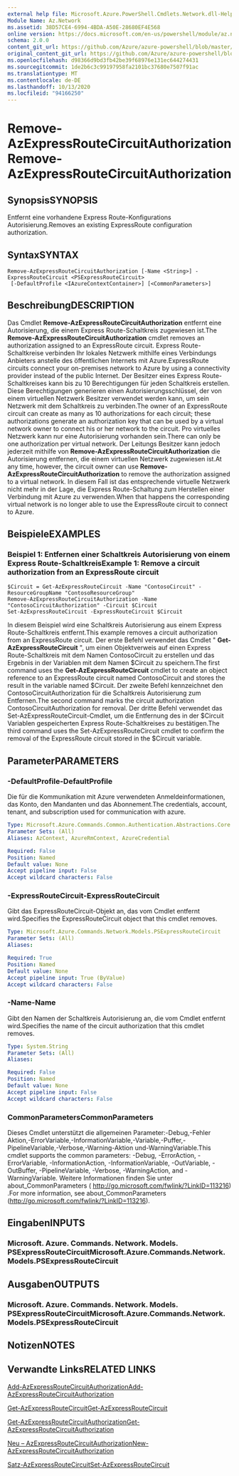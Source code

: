 ```yaml
---
external help file: Microsoft.Azure.PowerShell.Cmdlets.Network.dll-Help.xml
Module Name: Az.Network
ms.assetid: 38D57CE4-6994-4BDA-A50E-28680EF4E568
online version: https://docs.microsoft.com/en-us/powershell/module/az.network/remove-azexpressroutecircuitauthorization
schema: 2.0.0
content_git_url: https://github.com/Azure/azure-powershell/blob/master/src/Network/Network/help/Remove-AzExpressRouteCircuitAuthorization.md
original_content_git_url: https://github.com/Azure/azure-powershell/blob/master/src/Network/Network/help/Remove-AzExpressRouteCircuitAuthorization.md
ms.openlocfilehash: d98366d9bd3fb42be39f68976e131ec644274431
ms.sourcegitcommit: 1de2b6c3c99197958fa2101bc37680e7507f91ac
ms.translationtype: MT
ms.contentlocale: de-DE
ms.lasthandoff: 10/13/2020
ms.locfileid: "94166250"
---
```

# <span data-ttu-id="2d352-101">Remove-AzExpressRouteCircuitAuthorization</span><span class="sxs-lookup"><span data-stu-id="2d352-101">Remove-AzExpressRouteCircuitAuthorization</span></span>

## <span data-ttu-id="2d352-102">Synopsis</span><span class="sxs-lookup"><span data-stu-id="2d352-102">SYNOPSIS</span></span>
<span data-ttu-id="2d352-103">Entfernt eine vorhandene Express Route-Konfigurations Autorisierung.</span><span class="sxs-lookup"><span data-stu-id="2d352-103">Removes an existing ExpressRoute configuration authorization.</span></span>

## <span data-ttu-id="2d352-104">Syntax</span><span class="sxs-lookup"><span data-stu-id="2d352-104">SYNTAX</span></span>

```
Remove-AzExpressRouteCircuitAuthorization [-Name <String>] -ExpressRouteCircuit <PSExpressRouteCircuit>
 [-DefaultProfile <IAzureContextContainer>] [<CommonParameters>]
```

## <span data-ttu-id="2d352-105">Beschreibung</span><span class="sxs-lookup"><span data-stu-id="2d352-105">DESCRIPTION</span></span>
<span data-ttu-id="2d352-106">Das Cmdlet **Remove-AzExpressRouteCircuitAuthorization** entfernt eine Autorisierung, die einem Express Route-Schaltkreis zugewiesen ist.</span><span class="sxs-lookup"><span data-stu-id="2d352-106">The **Remove-AzExpressRouteCircuitAuthorization** cmdlet removes an authorization assigned to an ExpressRoute circuit.</span></span> <span data-ttu-id="2d352-107">Express Route-Schaltkreise verbinden Ihr lokales Netzwerk mithilfe eines Verbindungs Anbieters anstelle des öffentlichen Internets mit Azure.</span><span class="sxs-lookup"><span data-stu-id="2d352-107">ExpressRoute circuits connect your on-premises network to Azure by using a connectivity provider instead of the public Internet.</span></span> <span data-ttu-id="2d352-108">Der Besitzer eines Express Route-Schaltkreises kann bis zu 10 Berechtigungen für jeden Schaltkreis erstellen. Diese Berechtigungen generieren einen Autorisierungsschlüssel, der von einem virtuellen Netzwerk Besitzer verwendet werden kann, um sein Netzwerk mit dem Schaltkreis zu verbinden.</span><span class="sxs-lookup"><span data-stu-id="2d352-108">The owner of an ExpressRoute circuit can create as many as 10 authorizations for each circuit; these authorizations generate an authorization key that can be used by a virtual network owner to connect his or her network to the circuit.</span></span> <span data-ttu-id="2d352-109">Pro virtuelles Netzwerk kann nur eine Autorisierung vorhanden sein.</span><span class="sxs-lookup"><span data-stu-id="2d352-109">There can only be one authorization per virtual network.</span></span> <span data-ttu-id="2d352-110">Der Leitungs Besitzer kann jedoch jederzeit mithilfe von **Remove-AzExpressRouteCircuitAuthorization** die Autorisierung entfernen, die einem virtuellen Netzwerk zugewiesen ist.</span><span class="sxs-lookup"><span data-stu-id="2d352-110">At any time, however, the circuit owner can use **Remove-AzExpressRouteCircuitAuthorization** to remove the authorization assigned to a virtual network.</span></span> <span data-ttu-id="2d352-111">In diesem Fall ist das entsprechende virtuelle Netzwerk nicht mehr in der Lage, die Express Route-Schaltung zum Herstellen einer Verbindung mit Azure zu verwenden.</span><span class="sxs-lookup"><span data-stu-id="2d352-111">When that happens the corresponding virtual network is no longer able to use the ExpressRoute circuit to connect to Azure.</span></span>

## <span data-ttu-id="2d352-112">Beispiele</span><span class="sxs-lookup"><span data-stu-id="2d352-112">EXAMPLES</span></span>

### <span data-ttu-id="2d352-113">Beispiel 1: Entfernen einer Schaltkreis Autorisierung von einem Express Route-Schaltkreis</span><span class="sxs-lookup"><span data-stu-id="2d352-113">Example 1: Remove a circuit authorization from an ExpressRoute circuit</span></span>
```
$Circuit = Get-AzExpressRouteCircuit -Name "ContosoCircuit" -ResourceGroupName "ContosoResourceGroup"
Remove-AzExpressRouteCircuitAuthorization -Name "ContosoCircuitAuthorization" -Circuit $Circuit
Set-AzExpressRouteCircuit -ExpressRouteCircuit $Circuit
```

<span data-ttu-id="2d352-114">In diesem Beispiel wird eine Schaltkreis Autorisierung aus einem Express Route-Schaltkreis entfernt.</span><span class="sxs-lookup"><span data-stu-id="2d352-114">This example removes a circuit authorization from an ExpressRoute circuit.</span></span> <span data-ttu-id="2d352-115">Der erste Befehl verwendet das Cmdlet " **Get-AzExpressRouteCircuit** ", um einen Objektverweis auf einen Express Route-Schaltkreis mit dem Namen ContosoCircuit zu erstellen und das Ergebnis in der Variablen mit dem Namen $Circuit zu speichern.</span><span class="sxs-lookup"><span data-stu-id="2d352-115">The first command uses the **Get-AzExpressRouteCircuit** cmdlet to create an object reference to an ExpressRoute circuit named ContosoCircuit and stores the result in the variable named $Circuit.</span></span>
<span data-ttu-id="2d352-116">Der zweite Befehl kennzeichnet den ContosoCircuitAuthorization für die Schaltkreis Autorisierung zum Entfernen.</span><span class="sxs-lookup"><span data-stu-id="2d352-116">The second command marks the circuit authorization ContosoCircuitAuthorization for removal.</span></span>
<span data-ttu-id="2d352-117">Der dritte Befehl verwendet das Set-AzExpressRouteCircuit-Cmdlet, um die Entfernung des in der $Circuit Variablen gespeicherten Express Route-Schaltkreises zu bestätigen.</span><span class="sxs-lookup"><span data-stu-id="2d352-117">The third command uses the Set-AzExpressRouteCircuit cmdlet to confirm the removal of the ExpressRoute circuit stored in the $Circuit variable.</span></span>

## <span data-ttu-id="2d352-118">Parameter</span><span class="sxs-lookup"><span data-stu-id="2d352-118">PARAMETERS</span></span>

### <span data-ttu-id="2d352-119">-DefaultProfile</span><span class="sxs-lookup"><span data-stu-id="2d352-119">-DefaultProfile</span></span>
<span data-ttu-id="2d352-120">Die für die Kommunikation mit Azure verwendeten Anmeldeinformationen, das Konto, den Mandanten und das Abonnement.</span><span class="sxs-lookup"><span data-stu-id="2d352-120">The credentials, account, tenant, and subscription used for communication with azure.</span></span>

```yaml
Type: Microsoft.Azure.Commands.Common.Authentication.Abstractions.Core.IAzureContextContainer
Parameter Sets: (All)
Aliases: AzContext, AzureRmContext, AzureCredential

Required: False
Position: Named
Default value: None
Accept pipeline input: False
Accept wildcard characters: False
```

### <span data-ttu-id="2d352-121">-ExpressRouteCircuit</span><span class="sxs-lookup"><span data-stu-id="2d352-121">-ExpressRouteCircuit</span></span>
<span data-ttu-id="2d352-122">Gibt das ExpressRouteCircuit-Objekt an, das vom Cmdlet entfernt wird.</span><span class="sxs-lookup"><span data-stu-id="2d352-122">Specifies the ExpressRouteCircuit object that this cmdlet removes.</span></span>

```yaml
Type: Microsoft.Azure.Commands.Network.Models.PSExpressRouteCircuit
Parameter Sets: (All)
Aliases:

Required: True
Position: Named
Default value: None
Accept pipeline input: True (ByValue)
Accept wildcard characters: False
```

### <span data-ttu-id="2d352-123">-Name</span><span class="sxs-lookup"><span data-stu-id="2d352-123">-Name</span></span>
<span data-ttu-id="2d352-124">Gibt den Namen der Schaltkreis Autorisierung an, die vom Cmdlet entfernt wird.</span><span class="sxs-lookup"><span data-stu-id="2d352-124">Specifies the name of the circuit authorization that this cmdlet removes.</span></span>

```yaml
Type: System.String
Parameter Sets: (All)
Aliases:

Required: False
Position: Named
Default value: None
Accept pipeline input: False
Accept wildcard characters: False
```

### <span data-ttu-id="2d352-125">CommonParameters</span><span class="sxs-lookup"><span data-stu-id="2d352-125">CommonParameters</span></span>
<span data-ttu-id="2d352-126">Dieses Cmdlet unterstützt die allgemeinen Parameter:-Debug,-Fehler Aktion,-ErrorVariable,-InformationVariable,-Variable,-Puffer,-PipelineVariable,-Verbose,-Warning-Aktion und-WarningVariable.</span><span class="sxs-lookup"><span data-stu-id="2d352-126">This cmdlet supports the common parameters: -Debug, -ErrorAction, -ErrorVariable, -InformationAction, -InformationVariable, -OutVariable, -OutBuffer, -PipelineVariable, -Verbose, -WarningAction, and -WarningVariable.</span></span> <span data-ttu-id="2d352-127">Weitere Informationen finden Sie unter about_CommonParameters ( http://go.microsoft.com/fwlink/?LinkID=113216) .</span><span class="sxs-lookup"><span data-stu-id="2d352-127">For more information, see about_CommonParameters (http://go.microsoft.com/fwlink/?LinkID=113216).</span></span>

## <span data-ttu-id="2d352-128">Eingaben</span><span class="sxs-lookup"><span data-stu-id="2d352-128">INPUTS</span></span>

### <span data-ttu-id="2d352-129">Microsoft. Azure. Commands. Network. Models. PSExpressRouteCircuit</span><span class="sxs-lookup"><span data-stu-id="2d352-129">Microsoft.Azure.Commands.Network.Models.PSExpressRouteCircuit</span></span>

## <span data-ttu-id="2d352-130">Ausgaben</span><span class="sxs-lookup"><span data-stu-id="2d352-130">OUTPUTS</span></span>

### <span data-ttu-id="2d352-131">Microsoft. Azure. Commands. Network. Models. PSExpressRouteCircuit</span><span class="sxs-lookup"><span data-stu-id="2d352-131">Microsoft.Azure.Commands.Network.Models.PSExpressRouteCircuit</span></span>

## <span data-ttu-id="2d352-132">Notizen</span><span class="sxs-lookup"><span data-stu-id="2d352-132">NOTES</span></span>

## <span data-ttu-id="2d352-133">Verwandte Links</span><span class="sxs-lookup"><span data-stu-id="2d352-133">RELATED LINKS</span></span>

[<span data-ttu-id="2d352-134">Add-AzExpressRouteCircuitAuthorization</span><span class="sxs-lookup"><span data-stu-id="2d352-134">Add-AzExpressRouteCircuitAuthorization</span></span>](./Add-AzExpressRouteCircuitAuthorization.md)

[<span data-ttu-id="2d352-135">Get-AzExpressRouteCircuit</span><span class="sxs-lookup"><span data-stu-id="2d352-135">Get-AzExpressRouteCircuit</span></span>](./Get-AzExpressRouteCircuit.md)

[<span data-ttu-id="2d352-136">Get-AzExpressRouteCircuitAuthorization</span><span class="sxs-lookup"><span data-stu-id="2d352-136">Get-AzExpressRouteCircuitAuthorization</span></span>](./Get-AzExpressRouteCircuitAuthorization.md)

[<span data-ttu-id="2d352-137">Neu – AzExpressRouteCircuitAuthorization</span><span class="sxs-lookup"><span data-stu-id="2d352-137">New-AzExpressRouteCircuitAuthorization</span></span>](./New-AzExpressRouteCircuitAuthorization.md)

[<span data-ttu-id="2d352-138">Satz-AzExpressRouteCircuit</span><span class="sxs-lookup"><span data-stu-id="2d352-138">Set-AzExpressRouteCircuit</span></span>](./Set-AzExpressRouteCircuit.md)
